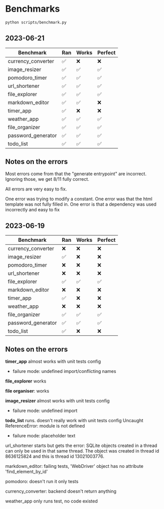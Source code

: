 # Benchmarks

```bash
python scripts/benchmark.py
```

## 2023-06-21

| Benchmark          | Ran | Works | Perfect |
| ------------------ | --- | ----- | ------- |
| currency_converter | ✅  | ❌    | ❌      |
| image_resizer      | ✅  | ✅    | ✅      |
| pomodoro_timer     | ✅  | ✅    | ✅      |
| url_shortener      | ✅  | ✅    | ✅      |
| file_explorer      | ✅  | ✅    | ✅      |
| markdown_editor    | ✅  | ✅    | ❌      |
| timer_app          | ✅  | ❌    | ❌      |
| weather_app        | ✅  | ✅    | ✅      |
| file_organizer     | ✅  | ✅    | ✅      |
| password_generator | ✅  | ✅    | ✅      |
| todo_list          | ✅  | ✅    | ✅      |

## Notes on the errors

Most errors come from that the "generate entrypoint" are incorrect. Ignoring
those, we get 8/11 fully correct.

All errors are very easy to fix.

One error was trying to modify a constant.
One error was that the html template was not fully filled in.
One error is that a dependency was used incorrectly and easy to fix

## 2023-06-19

| Benchmark          | Ran | Works | Perfect |
| ------------------ | --- | ----- | ------- |
| currency_converter | ❌  | ❌    | ❌      |
| image_resizer      | ✅  | ❌    | ❌      |
| pomodoro_timer     | ❌  | ❌    | ❌      |
| url_shortener      | ❌  | ❌    | ❌      |
| file_explorer      | ✅  | ✅    | ✅      |
| markdown_editor    | ❌  | ❌    | ❌      |
| timer_app          | ✅  | ❌    | ❌      |
| weather_app        | ❌  | ❌    | ❌      |
| file_organizer     | ✅  | ✅    | ✅      |
| password_generator | ✅  | ✅    | ✅      |
| todo_list          | ✅  | ❌    | ❌      |

## Notes on the errors

**timer_app** almost works with unit tests config

- failure mode: undefined import/conflicting names

**file_explorer** works

**file organiser**: works

**image_resizer** almost works with unit tests config

- failure mode: undefined import

**todo_list** runs. doesn't really work with unit tests config
Uncaught ReferenceError: module is not defined

- failure mode: placeholder text

url_shortener starts but gets the error:
SQLite objects created in a thread can only be used in that same thread. The object was created in thread id 8636125824 and this is thread id 13021003776.

markdown_editor:
failing tests, 'WebDriver' object has no attribute 'find_element_by_id'

pomodoro: doesn't run it only tests

currency_converter: backend doesn't return anything

weather_app only runs test, no code existed
